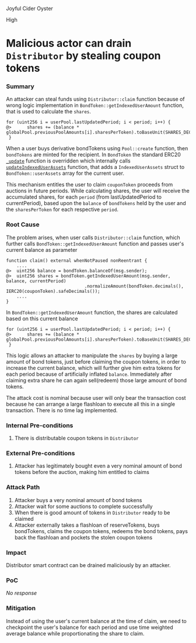 Joyful Cider Oyster

High

# Malicious actor can drain `Distributor` by stealing coupon tokens

### Summary

An attacker can steal funds using `Distributor::claim` function because of wrong logic implementation in `BondToken::getIndexedUserAmount` function, that is used to calculate the `shares`.

```solidity
for (uint256 i = userPool.lastUpdatedPeriod; i < period; i++) {
@>      shares += (balance * globalPool.previousPoolAmounts[i].sharesPerToken).toBaseUnit(SHARES_DECIMALS);
 }
```

When a user buys derivative bondTokens using `Pool::create` function, then `bondTokens` are minted for the recipient. In `BondToken` the standard ERC20 [`_update`](https://github.com/sherlock-audit/2024-12-plaza-finance/blob/14a962c52a8f4731bbe4655a2f6d0d85e144c7c2/plaza-evm/src/BondToken.sol#L154C1-L164C4) function is overridden which internally calls [`updateIndexedUserAssets`](https://github.com/sherlock-audit/2024-12-plaza-finance/blob/14a962c52a8f4731bbe4655a2f6d0d85e144c7c2/plaza-evm/src/BondToken.sol#L172C1-L180C4) function, that adds a `IndexedUserAssets` struct to `BondToken::userAssets` array for the current user. 

This mechanism entitles the user to claim `couponToken` proceeds from auctions in future periods. While calculating shares, the user will receive the accumulated shares, for each `period` (from lastUpdatedPeriod to currentPeriod), based upon the `balance` of `bondTokens` held by the user and the `sharesPerToken` for each respective `period`.

### Root Cause

The problem arises, when user calls `Distributor::claim` function, which further calls `BondToken::getIndexedUserAmount` function and passes user's current balance as parameter

```solidity
function claim() external whenNotPaused nonReentrant {
    ....
@>  uint256 balance = bondToken.balanceOf(msg.sender);
@>  uint256 shares = bondToken.getIndexedUserAmount(msg.sender, balance, currentPeriod)
                              .normalizeAmount(bondToken.decimals(), IERC20(couponToken).safeDecimals());
    ....
}
```

In `BondToken::getIndexedUserAmount` function, the shares are calculated based on this current balance

```solidity
for (uint256 i = userPool.lastUpdatedPeriod; i < period; i++) {
@>      shares += (balance * globalPool.previousPoolAmounts[i].sharesPerToken).toBaseUnit(SHARES_DECIMALS);
 }
```

This logic allows an attacker to manipulate the `shares` by buying a large amount of bond tokens, just before claiming the coupon tokens, in order to increase the current balance, which will further give him extra tokens for each period because of artificially inflated `balance`. Immediately after claiming extra share he can again sell(redeem) those large amount of bond tokens.

The attack cost is nominal because user will only bear the transaction cost because he can arrange a large flashloan to execute all this in a single transaction. There is no time lag implemented.

### Internal Pre-conditions

1. There is distributable coupon tokens in `Distributor`

### External Pre-conditions

1. Attacker has legitimately bought even a very nominal amount of bond tokens before the auction, making him entitled to claims

### Attack Path

1. Attacker buys a very nominal amount of bond tokens
2. Attacker wait for some auctions to complete successfully
3. When there is good amount of tokens in `Distributor` ready to be claimed
4. Attacker externally takes a flashloan of reserveTokens, buys bondTokens, claims the coupon tokens, redeems the bond tokens, pays back the flashloan and pockets the stolen coupon tokens

### Impact

Distributor smart contract can be drained maliciously by an attacker.

### PoC

_No response_

### Mitigation

Instead of using the user's current balance at the time of claim, we need to checkpoint the user's balance for each period and use time weighted average balance while proportionating the share to claim.
